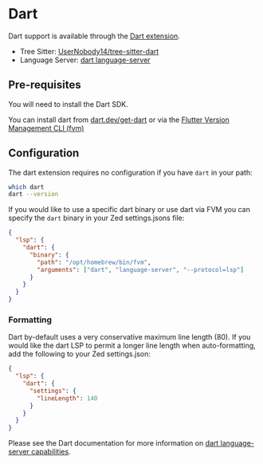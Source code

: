 # Dart

Dart support is available through the [Dart extension](https://github.com/zed-extensions/dart).

- Tree Sitter: [UserNobody14/tree-sitter-dart](https://github.com/UserNobody14/tree-sitter-dart)
- Language Server: [dart language-server](https://github.com/dart-lang/sdk)

## Pre-requisites

You will need to install the Dart SDK.

You can install dart from [dart.dev/get-dart](https://dart.dev/get-dart) or via the [Flutter Version Management CLI (fvm)](https://fvm.app/documentation/getting-started/installation)

## Configuration

The dart extension requires no configuration if you have `dart` in your path:

```sh
which dart
dart --version
```

If you would like to use a specific dart binary or use dart via FVM you can specify the `dart` binary in your Zed settings.jsons file:

```json
{
  "lsp": {
    "dart": {
      "binary": {
        "path": "/opt/homebrew/bin/fvm",
        "arguments": ["dart", "language-server", "--protocol=lsp"]
      }
    }
  }
}
```

### Formatting

Dart by-default uses a very conservative maximum line length (80). If you would like the dart LSP to permit a longer line length when auto-formatting, add the following to your Zed settings.json:

```json
{
  "lsp": {
    "dart": {
      "settings": {
        "lineLength": 140
      }
    }
  }
}
```

Please see the Dart documentation for more information on [dart language-server capabilities](https://github.com/dart-lang/sdk/blob/main/pkg/analysis_server/tool/lsp_spec/README.md).
